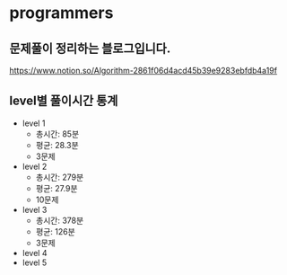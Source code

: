 # programmers
## 문제풀이 정리하는 블로그입니다.
https://www.notion.so/Algorithm-2861f06d4acd45b39e9283ebfdb4a19f
## level별 풀이시간 통계
* level 1
  - 총시간: 85분
  - 평균: 28.3분
  - 3문제
* level 2  
  - 총시간: 279분
  - 평균: 27.9분
  - 10문제
* level 3  
  - 총시간: 378분
  - 평균: 126분
  - 3문제
* level 4
* level 5
